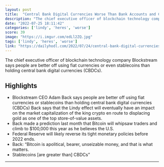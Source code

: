 ```yaml
---
layout: post
title:  "Central Bank Digital Currencies Worse Than Bank Accounts and Cash, Says Blocksteam CEO Adam Back – Here’s Why - The Daily Hodl"
description: "The chief executive officer of blockchain technology company Blockstream says people are better off using fiat currencies or even stablecoins than holding central bank digital currencies (CBDCs)."
date: "2022-07-25 18:11:42"
categories: ['lindy', 'heres', 'worse']
score: 39
image: "https://i.imgur.com/edLl2ZQ.jpg"
tags: ['lindy', 'heres', 'worse']
link: "https://dailyhodl.com/2022/07/24/central-bank-digital-currencies-worse-than-bank-accounts-and-cash-says-blocksteam-ceo-adam-back-heres-why/"
---
```


The chief executive officer of blockchain technology company Blockstream says people are better off using fiat currencies or even stablecoins than holding central bank digital currencies (CBDCs).

## Highlights

- Blockstream CEO Adam Back says people are better off using fiat currencies or stablecoins than holding central bank digital currencies (CBDCs) Back says that the Lindy effect will eventually have an impact on the market capitalization of the king crypto en route to displacing gold as one of the top store-of-value assets.
- Back made a prediction last month that Bitcoin will whipsaw traders and climb to $100,000 this year as he believes the U.S.
- Federal Reserve will likely reverse its tight monetary policies before 2022 ends.
- Back: “Bitcoin is apolitical, bearer, unseizable money, and that is what matters.
- Stablecoins [are greater than] CBDCs”

---
